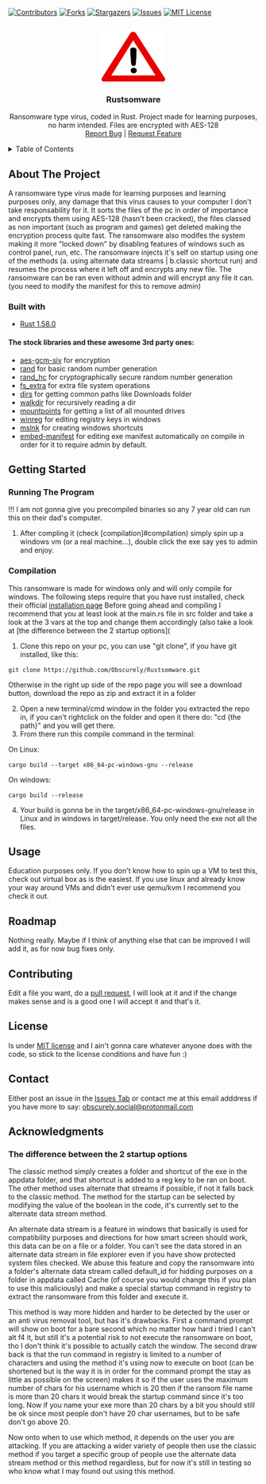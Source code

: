 <div id="top"></div>

[![Contributors][contributors-shield]][contributors-url]
[![Forks][forks-shield]][forks-url]
[![Stargazers][stars-shield]][stars-url]
[![Issues][issues-shield]][issues-url]
[![MIT License][license-shield]][license-url]

<!-- PROJECT LOGO -->
<br />
<div align="center">
  <a href="https://github.com/Obscurely/Rustsomware">
    <img src="resources/ico/warning.png" alt="Logo" width="128" height="100">
  </a>

  <h3 align="center">Rustsomware</h3>

  <p align="center">
    Ransomware type virus, coded in Rust. Project made for learning purposes, no harm intended. Files are encrypted with AES-128
    <br />
    <a href="https://github.com/Obscurely/Rustsomware/issues">Report Bug</a>
    |
    <a href="https://github.com/Obscurely/Rustsomware/issues">Request Feature</a>
  </p>
</div>

<!-- TABLE OF CONTENTS -->
<details>
  <summary>Table of Contents</summary>
  <ol>
    <li>
      <a href="#about-the-project">About The Project</a>
      <ul>
        <li><a href="#built-with">Built With</a></li>
      </ul>
    </li>
    <li>
      <a href="#getting-started">Getting Started</a>
      <ul>
        <li><a href="#running-the-program">Running the Program</a></li>
        <li><a href="#compilation">Compilation</a></li>
      </ul>
    </li>
    <li><a href="#usage">Usage</a></li>
    <li><a href="#roadmap">Roadmap</a></li>
    <li><a href="#contributing">Contributing</a></li>
    <li><a href="#license">License</a></li>
    <li><a href="#contact">Contact</a></li>
    <li>
      <a href="#acknowledgments">Acknowledgments</a>
      <ul>
        <li><a href="#the-difference-between-the-2-startup-options">The difference between the 2 startup options</a></li>
      </ul>
    </li>
  </ol>
</details>

## About The Project

A ransomware type virus made for learning purposes and learning purposes only, any damage that this virus causes to your computer I don't take responsability for it.
It sorts the files of the pc in order of importance and encrypts them using AES-128 (hasn't been cracked), the files classed as non important (such as program and games) get deleted making the encryption process quite fast.
The ransomware also modifes the system making it more "locked down" by disabling features of windows such as control panel, run, etc.
The ransomware injects it's self on startup using one of the methods (a. using alternate data streams | b.classic shortcut run) and resumes the process where it left off and encrypts any new file.
The ransomware can be ran even without admin and will encrypt any file it can. (you need to modify the manifest for this to remove admin)

### Built with

- [Rust 1.58.0](https://www.rust-lang.org/)

#### The stock libraries and these awesome 3rd party ones:
- [aes-gcm-siv](https://lib.rs/crates/aes-gcm-siv) for encryption
- [rand](https://lib.rs/crates/rand) for basic random number generation
- [rand_hc](https://lib.rs/crates/rand_hc) for cryptographically secure random number generation
- [fs_extra](https://lib.rs/crates/fs_extra) for extra file system operations
- [dirs](https://lib.rs/crates/dirs) for getting common paths like Downloads folder
- [walkdir](https://lib.rs/crates/walkdir) for recursively reading a dir
- [mountpoints](https://lib.rs/crates/mountpoints) for getting a list of all mounted drives
- [winreg](https://lib.rs/crates/winreg) for editing registry keys in windows
- [mslnk](https://lib.rs/crates/mslnk) for creating windows shortcuts
- [embed-manifest](https://lib.rs/crates/embed-manifest) for editing exe manifest automatically on compile in order for it to require admin by default.

## Getting Started

### Running The Program

!!! I am not gonna give you precompiled binaries so any 7 year old can run this on their dad's computer.

1. After compling it (check [compilation]#compilation) simply spin up a windows vm (or a real machine...), double click the exe say yes to admin and enjoy.

### Compilation

This ransomware is made for windows only and will only compile for windows. The following steps require that you have rust installed, check their official [installation page](https://www.rust-lang.org/tools/install)
Before going ahead and compiling I recommend that you at least look at the main.rs file in src folder and take a look at the 3 vars at the top and change them accordingly (also take a look at [the difference between the 2 startup options](

1.  Clone this repo on your pc, you can use "git clone", if you have git installed, like this:

```
git clone https://github.com/Obscurely/Rustsomware.git
```

Otherwise in the right up side of the repo page you will see a download button, download the repo as zip and extract it in a folder

2.  Open a new terminal/cmd window in the folder you extracted the repo in, if you can't rightclick on the folder and open it there do: "cd {the path}" and you will get there.
3.  From there run this compile command in the terminal:

On Linux:
```
cargo build --target x86_64-pc-windows-gnu --release
```
On windows:
```
cargo build --release
```

4.  Your build is gonna be in the target/x86_64-pc-windows-gnu/release in Linux and in windows in target/release. You only need the exe not all the files.

## Usage

Education purposes only. If you don't know how to spin up a VM to test this, check out virtual box as is the easiest. If you use linux and already know your way around VMs and didn't ever use qemu/kvm I recommend you check it out.

## Roadmap

Nothing really. Maybe if I think of anything else that can be improved I will add it, as for now bug fixes only.

## Contributing

Edit a file you want, do a [pull request](https://docs.github.com/en/pull-requests/collaborating-with-pull-requests/proposing-changes-to-your-work-with-pull-requests/creating-a-pull-request), I will look at it and if the change makes sense and is a good one I will accept it and that's it.

## License

Is under [MIT license](https://mit-license.org/) and I ain't gonna care whatever anyone does with the code, so stick to the license conditions and have fun :)

## Contact

Either post an issue in the [Issues Tab](https://github.com/Obscurely/Rustsomware/issues) or contact me at this email adddress if you have more to say: obscurely.social@protonmail.com

## Acknowledgments
### The difference between the 2 startup options
The classic method simply creates a folder and shortcut of the exe in the appdata folder, and that shortcut is added to a reg key to be ran on boot.
The other method uses alternate that streams if possible, if not it falls back to the classic method. The method for the startup can be selected by modifying the value of the boolean in the code, it's currently set to the alternate data stream method.

An alternate data stream is a feature in windows that basically is used for compatibility purposes and directions for how smart screen should work, this data can be on a file or a folder. You can't see the data stored in an alternate data stream in file explorer even if you have show protected system files checked. We abuse this feature and copy the ransomware into a folder's alternate data stream called default_id for hidding purposes on a folder in appdata called Cache (of course you would change this if you plan to use this maliciously) and make a special startup command in registry to extract the ransomware from this folder and execute it.

This method is way more hidden and harder to be detected by the user or an anti virus removal tool, but has it's drawbacks. First a command prompt will show on boot for a bare second which no matter how hard i tried I can't alt f4 it, but still it's a potential risk to not execute the ransomware on boot, tho I don't think it's possible to actually catch the window. The second draw back is that the run command in registry is limited to a number of characters and using the method it's using now to execute on boot (can be shortened but is the way it is in order for the command prompt the stay as little as possible on the screen) makes it so if the user uses the maximum number of chars for his username which is 20 then if the ransom file name is more than 20 chars it would break the startup command since it's too long. Now if you name your exe more than 20 chars by a bit you should still be ok since most people don't have 20 char usernames, but to be safe don't go above 20.

Now onto when to use which method, it depends on the user you are attacking. If you are attacking a wider variety of people then use the classic method if you target a specific group of people use the alternate data stream method or this method regardless, but for now it's still in testing so who know what I may found out using this method.

<!-- MARKDOWN LINKS & IMAGES -->
<!-- https://www.markdownguide.org/basic-syntax/#reference-style-links -->

[contributors-shield]: https://img.shields.io/github/contributors/Obscurely/DiscordNitroSniper.svg?style=for-the-badge
[contributors-url]: https://github.com/Obscurely/DiscordNitroSniper/graphs/contributors
[forks-shield]: https://img.shields.io/github/forks/Obscurely/DiscordNitroSniper.svg?style=for-the-badge
[forks-url]: https://github.com/Obscurely/DiscordNitroSniper/network/members
[stars-shield]: https://img.shields.io/github/stars/Obscurely/DiscordNitroSniper.svg?style=for-the-badge
[stars-url]: https://github.com/Obscurely/DiscordNitroSniper/stargazers
[issues-shield]: https://img.shields.io/github/issues/Obscurely/DiscordNitroSniper.svg?style=for-the-badge
[issues-url]: https://github.com/Obscurely/DiscordNitroSniper/issues
[license-shield]: https://img.shields.io/github/license/Obscurely/DiscordNitroSniper.svg?style=for-the-badge
[license-url]: https://github.com/Obscurely/DiscordNitroSniper/blob/master/LICENSE
